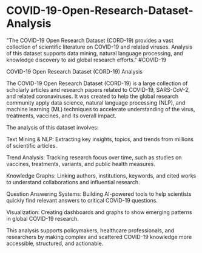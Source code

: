 # COVID-19-Open-Research-Dataset-Analysis
"The COVID-19 Open Research Dataset (CORD-19) provides a vast collection of scientific literature on COVID-19 and related viruses. Analysis of this dataset supports data mining, natural language processing, and knowledge discovery to aid global research efforts." #COVID-19 

COVID-19 Open Research Dataset (CORD-19) Analysis

The COVID-19 Open Research Dataset (CORD-19) is a large collection of scholarly articles and research papers related to COVID-19, SARS-CoV-2, and related coronaviruses. It was created to help the global research community apply data science, natural language processing (NLP), and machine learning (ML) techniques to accelerate understanding of the virus, treatments, vaccines, and its overall impact.

The analysis of this dataset involves:

Text Mining & NLP: Extracting key insights, topics, and trends from millions of scientific articles.

Trend Analysis: Tracking research focus over time, such as studies on vaccines, treatments, variants, and public health measures.

Knowledge Graphs: Linking authors, institutions, keywords, and cited works to understand collaborations and influential research.

Question Answering Systems: Building AI-powered tools to help scientists quickly find relevant answers to critical COVID-19 questions.

Visualization: Creating dashboards and graphs to show emerging patterns in global COVID-19 research.

This analysis supports policymakers, healthcare professionals, and researchers by making complex and scattered COVID-19 knowledge more accessible, structured, and actionable.


















